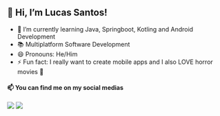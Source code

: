 ## 👋 Hi, I’m Lucas Santos!
- 🌱 I’m currently learning Java, Springboot, Kotling and Android Development
- 📚 Multiplatform Software Development 
- 😄 Pronouns: He/Him
- ⚡ Fun fact: I really want to create mobile apps and I also LOVE horror movies 👻


#### 📫 You can find me on my social medias    
  <div>
   <a href="https://www.linkedin.com/in/lucas-ferreira-444154214/" target="_blank"><img src="https://img.shields.io/badge/LinkedIn-0077B5?style=for-the-badge&logo=linkedin&logoColor=white" target="_blank"></a>
   <a href="https://instagram.com/melon_lucc" target="_blank"><img src="https://img.shields.io/badge/Instagram-E4405F?style=for-the-badge&logo=instagram&logoColor=white" target="_blank"></a>

<!---
Lucasfsan/Lucasfsan is a ✨ special ✨ repository because its `README.md` (this file) appears on your GitHub profile.
You can click the Preview link to take a look at your changes.
--->
